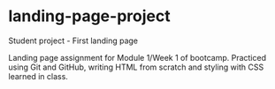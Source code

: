 # landing-page-project
Student project - First landing page

Landing page assignment for Module 1/Week 1 of bootcamp. Practiced using Git
and GitHub, writing HTML from scratch and styling with CSS learned in class.
